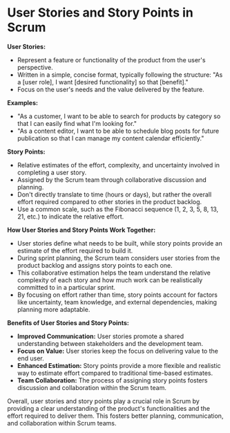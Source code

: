 # User Stories and Story Points in Scrum

**User Stories:**

- Represent a feature or functionality of the product from the user's perspective.
- Written in a simple, concise format, typically following the structure: "As a [user role], I want [desired functionality] so that [benefit]."
- Focus on the user's needs and the value delivered by the feature.

**Examples:**
- "As a customer, I want to be able to search for products by category so that I can easily find what I'm looking for."
- "As a content editor, I want to be able to schedule blog posts for future publication so that I can manage my content calendar efficiently."

**Story Points:**

- Relative estimates of the effort, complexity, and uncertainty involved in completing a user story.
- Assigned by the Scrum team through collaborative discussion and planning.
- Don't directly translate to time (hours or days), but rather the overall effort required compared to other stories in the product backlog.
- Use a common scale, such as the Fibonacci sequence (1, 2, 3, 5, 8, 13, 21, etc.) to indicate the relative effort.

**How User Stories and Story Points Work Together:**

- User stories define what needs to be built, while story points provide an estimate of the effort required to build it.
- During sprint planning, the Scrum team considers user stories from the product backlog and assigns story points to each one.
- This collaborative estimation helps the team understand the relative complexity of each story and how much work can be realistically committed to in a particular sprint.
- By focusing on effort rather than time, story points account for factors like uncertainty, team knowledge, and external dependencies, making planning more adaptable.

**Benefits of User Stories and Story Points:**

- **Improved Communication:** User stories promote a shared understanding between stakeholders and the development team.
- **Focus on Value:** User stories keep the focus on delivering value to the end user.
- **Enhanced Estimation:** Story points provide a more flexible and realistic way to estimate effort compared to traditional time-based estimates.
- **Team Collaboration:** The process of assigning story points fosters discussion and collaboration within the Scrum team.

Overall, user stories and story points play a crucial role in Scrum by providing a clear understanding of the product's functionalities and the effort required to deliver them. This fosters better planning, communication, and collaboration within Scrum teams.
